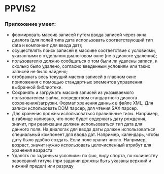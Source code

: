 # PPVIS2
### Приложение умеет:
- формировать массив записей путем ввода записей через окна диалога (для полей типа дата использовать соответствующий тип data и компонент для ввода дат);
- осуществлять поиск записей в массиве соответствие с условиями, указанными в отдельном диалоговом окне (не в диалоге удаления);
- пользователю должно сообщаться о том были ли удалены записи, и сколько было удалено, согласно введенным условиям или таких записей не было найдено;
- отображать весь текущий массив записей в главном окне приложения с помощью стандартных элементов управления выбранной библиотеки.
- Сохранять и загружать массив записей из указываемого пользователем файла, посредством стандартного диалога сохранения/загрузки. Формат хранения данных в файле XML. Для записи использовать DOM парсер, для чтения SAX парсер.
- Для хранения должны использоваться правильные типы. Например, в таблице написано, что поле будет содержать дату рождения, значит, при реализации должен использоваться тип дата для данного поля. На диалогах для ввода даты должен использоваться специальный компонент
для ввода дат. Например, календарь, чтобы дату было удобно создать. Если поле хранит число. Например, возраст, значит нужно использовать целочисленный атрибут для хранения возраста.
- Удалять по заданным условиям: по фио, виду спорта, по количеству завоеваний титула (при задании должны быть указаны верхний и нижний предел) или разряду

